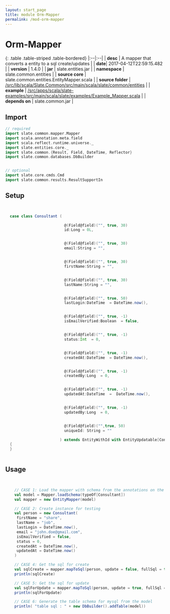 ```yaml
---
layout: start_page
title: module Orm-Mapper
permalink: /mod-orm-mapper
---
```


# Orm-Mapper

{: .table .table-striped .table-bordered}
|:--|:--|
| **desc** | A mapper that converts a entity to a sql create/updates | 
| **date**| 2017-04-12T22:59:15.482 |
| **version** | 1.4.0  |
| **jar** | slate.entities.jar  |
| **namespace** | slate.common.entities  |
| **source core** | slate.common.entities.EntityMapper.scala  |
| **source folder** | [/src/lib/scala/Slate.Common/src/main/scala/slate/common/entities](https://github.com/code-helix/slatekit/tree/master/src/lib/scala/Slate.Common/src/main/scala/slate/common/entities)  |
| **example** | [/src/apps/scala/slate-examples/src/main/scala/slate/examples/Example_Mapper.scala](https://github.com/code-helix/slatekit/tree/master/src/apps/scala/slate-examples/src/main/scala/slate/examples/Example_Mapper.scala) |
| **depends on** |  slate.common.jar  |

## Import
```scala 
// required 
import slate.common.mapper.Mapper
import scala.annotation.meta.field
import scala.reflect.runtime.universe._
import slate.entities.core._
import slate.common.{Result, Field, DateTime, Reflector}
import slate.common.databases.DbBuilder


// optional 
import slate.core.cmds.Cmd
import slate.common.results.ResultSupportIn


```

## Setup
```scala


  case class Consultant (

                          @(Field@field)("", true, 30)
                          id:Long = 0L,


                          @(Field@field)("", true, 30)
                          email:String = "",


                          @(Field@field)("", true, 30)
                          firstName:String = "",


                          @(Field@field)("", true, 30)
                          lastName:String = "",


                          @(Field@field)("", true, 50)
                          lastLogin:DateTime  = DateTime.now(),


                          @(Field@field)("", true, -1)
                          isEmailVerified:Boolean  = false,


                          @(Field@field)("", true, -1)
                          status:Int  = 0,


                          @(Field@field)("", true, -1)
                          createdAt:DateTime  = DateTime.now(),


                          @(Field@field)("", true, -1)
                          createdBy:Long  = 0,


                          @(Field@field)("", true, -1)
                          updatedAt:DateTime  =  DateTime.now(),


                          @(Field@field)("", true, -1)
                          updatedBy:Long  = 0,


                          @(Field@field)("",true, 50)
                          uniqueId: String = ""

                        ) extends EntityWithId with EntityUpdatable[Consultant]
  {
  }
  

```

## Usage
```scala


    // CASE 1: Load the mapper with schema from the annotations on the model
    val model = Mapper.loadSchema(typeOf[Consultant])
    val mapper = new EntityMapper(model)

    // CASE 2: Create instance for testing
    val person = new Consultant(
     firstName = "share",
     lastName = "job",
     lastLogin = DateTime.now(),
     email = "john.doe@gmail.com",
     isEmailVerified = false,
     status = 0,
     createdAt = DateTime.now(),
     updatedAt = DateTime.now()
    )

    // CASE 4: Get the sql for create
    val sqlCreate = mapper.mapToSql(person, update = false, fullSql = true)
    println(sqlCreate)

    // CASE 5: Get the sql for update
    val sqlForUpdate = mapper.mapToSql(person, update = true, fullSql = true)
    println(sqlForUpdate)

    // CASE 6: Generate the table schema for mysql from the model
    println( "table sql : " + new DbBuilder().addTable(model))
    

```

